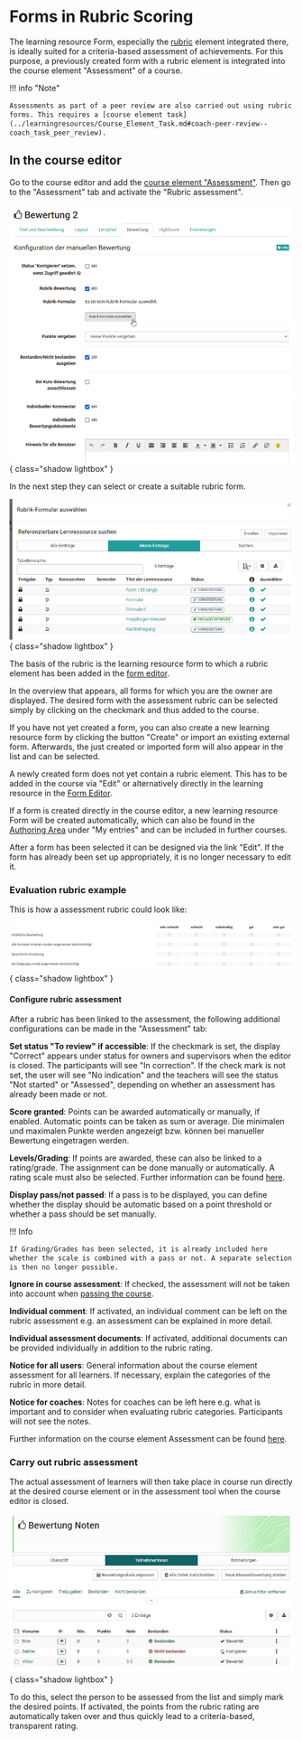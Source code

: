 # Forms in Rubric Scoring

The learning resource Form, especially the [rubric](Rubric.md) element integrated there, is ideally suited for a criteria-based assessment of achievements. For this purpose, a previously created form with a rubric element is integrated into the course element "Assessment" of a course.

!!! info "Note"

    Assessments as part of a peer review are also carried out using rubric forms. This requires a [course element task](../learningresources/Course_Element_Task.md#coach-peer-review--coach_task_peer_review).

## In the course editor

Go to the course editor and add the [course element "Assessment"](../learningresources/Course_Element_Assessment.md). Then go to the "Assessment" tab and activate the "Rubric assessment".

![Configure rubric scoring](assets/Bewertung_Tab_Rurbrik-Bewerung.png){ class="shadow lightbox" }

In the next step they can select or create a suitable rubric form.

![Select rubric form](assets/Rubrik-Formular_waehlen.png){ class="shadow lightbox" }

The basis of the rubric is the learning resource form to which a rubric element has been added in the [form editor](Form_editor_Questionnaire_editor.md).

In the overview that appears, all forms for which you are the owner are displayed. The desired form with the assessment rubric can be selected simply by clicking on the checkmark and thus added to the course.

If you have not yet created a form, you can also create a new learning resource form by clicking the button "Create" or import an existing external form. Afterwards, the just created or imported form will also appear in the list and can be selected.

A newly created form does not yet contain a rubric element. This has to be added in the course via "Edit" or alternatively directly in the learning resource in the [Form Editor](Form_editor_Questionnaire_editor.md).

If a form is created directly in the course editor, a new learning resource Form will be created automatically, which can also be found in the [Authoring Area](../area_modules/Authoring.md) under "My entries" and can be included in further courses.

After a form has been selected it can be designed via the link "Edit". If the form has already been set up appropriately, it is no longer necessary to edit it.

### Evaluation rubric example

This is how a assessment rubric could look like:

![Example rubric form](assets/Rubrik_Formular_Beispiel1.png){ class="shadow lightbox" }

#### Configure rubric assessment

After a rubric has been linked to the assessment, the following additional configurations can be made in the "Assessment" tab:

**Set status "To review" if accessible**: If the checkmark is set, the display "Correct" appears under status for owners and supervisors when the editor is closed. The participants will see "In correction". If the check mark is not set, the user will see "No indication" and the teachers will see the status "Not started" or "Assessed", depending on whether an assessment has already been made or not.  
  
**Score granted**: Points can be awarded automatically or manually, if enabled. Automatic points can be taken as sum or average. Die minimalen und maximalen Punkte werden angezeigt bzw. können bei manueller Bewertung eingetragen werden.

**Levels/Grading**: If points are awarded, these can also be linked to a rating/grade. The assignment can be done manually or automatically. A rating scale must also be selected. Further information can be found [here](../learningresources/Assessment_translate_points_in_grades.md). 

**Display pass/not passed**: If a pass is to be displayed, you can define whether the display should be automatic based on a point threshold or whether a pass should be set manually.

!!! Info

    If Grading/Grades has been selected, it is already included here whether the scale is combined with a pass or not. A separate selection is then no longer possible. 

**Ignore in course assessment**: If checked, the assessment will not be taken into account when [passing the course](../learningresources/Course_Settings.md). 

**Individual comment**: If activated, an individual comment can be left on the rubric assessment e.g. an assessment can be explained in more detail.

**Individual assessment documents**: If activated, additional documents can be provided individually in addition to the rubric rating.

**Notice for all users**: General information about the course element assessment for all learners. If necessary, explain the categories of the rubric in more detail.

**Notice for coaches**: Notes for coaches can be left here  e.g. what is important and to consider when evaluating rubric categories. Participants will not see the notes.

Further information on the course element Assessment can be found [here](../learningresources/Course_Element_Assessment.md).

### Carry out rubric assessment

The actual assessment of learners will then take place in course run directly at the desired course element or in the assessment tool when the course editor is closed.

![Bewertung Teilnehmerliste](assets/Bewertung181.jpg){ class="shadow lightbox" }

To do this, select the person to be assessed from the list and simply mark the desired points. If activated, the points from the rubric rating are automatically taken over and thus quickly lead to a criteria-based, transparent rating.

